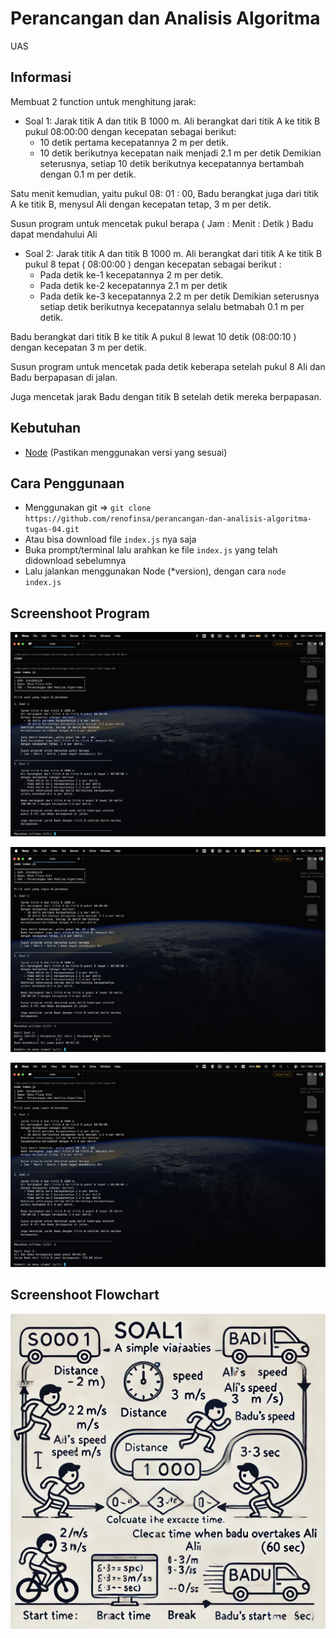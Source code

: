 # Perancangan dan Analisis Algoritma
UAS

## Informasi
Membuat 2 function untuk menghitung jarak:
- Soal 1: 
Jarak titik A dan titik B 1000 m.
Ali berangkat dari titik A ke titik B pukul 08:00:00
dengan kecepatan sebagai berikut:
  - 10 detik pertama kecepatannya 2 m per detik.
  - 10 detik berikutnya kecepatan naik menjadi 2.1 m per detik
Demikian seterusnya, setiap 10 detik berikutnya
kecepatannya bertambah dengan 0.1 m per detik.

Satu menit kemudian, yaitu pukul 08: 01 : 00,
Badu berangkat juga dari titik A ke titik B, menysul Ali
dengan kecepatan tetap, 3 m per detik.

Susun program untuk mencetak pukul berapa
( Jam : Menit : Detik ) Badu dapat mendahului Ali

- Soal 2:
Jarak titik A dan titik B 1000 m.
Ali berangkat dari titik A ke titik B pukul 8 tepat ( 08:00:00 )
dengan kecepatan sebagai berikut :
  - Pada detik ke-1 kecepatannya 2 m per detik.
  - Pada detik ke-2 kecepatannya 2.1 m per detik
  - Pada detik ke-3 kecepatannya 2.2 m per detik
Demikian seterusnya setiap detik berikutnya kecepatannya
selalu betmabah 0.1 m per detik.

Badu berangkat dari titik B ke titik A pukul 8 lewat 10 detik
(08:00:10 ) dengan kecepatan 3 m per detik.

Susun program untuk mencetak pada detik keberapa setelah
pukul 8 Ali dan Badu berpapasan di jalan.

Juga mencetak jarak Badu dengan titik B setelah detik mereka
berpapasan. 

## Kebutuhan
- [Node](https://nodejs.org/) (Pastikan menggunakan versi yang sesuai)

## Cara Penggunaan
- Menggunakan git => `git clone https://github.com/renofinsa/perancangan-dan-analisis-algoritma-tugas-04.git`
- Atau bisa download file `index.js` nya saja
- Buka prompt/terminal lalu arahkan ke file `index.js` yang telah didownload sebelumnya
- Lalu jalankan menggunakan Node (*version), dengan cara `node index.js`

## Screenshoot Program
![Halaman Utama](https://github.com/renofinsa/perancangan-dan-analisis-algoritma-tugas-04/blob/main/images/halaman-utama.png)

![Hasil Soal 1](https://github.com/renofinsa/perancangan-dan-analisis-algoritma-tugas-04/blob/main/images/hasil-soal-1.png)

![Hasil Soal 2](https://github.com/renofinsa/perancangan-dan-analisis-algoritma-tugas-04/blob/main/images/hasil-soal-2.png)

## Screenshoot Flowchart
![Flowchart Soal 1](https://github.com/renofinsa/perancangan-dan-analisis-algoritma-tugas-04/blob/main/images/flowchart-soal-1.webp)